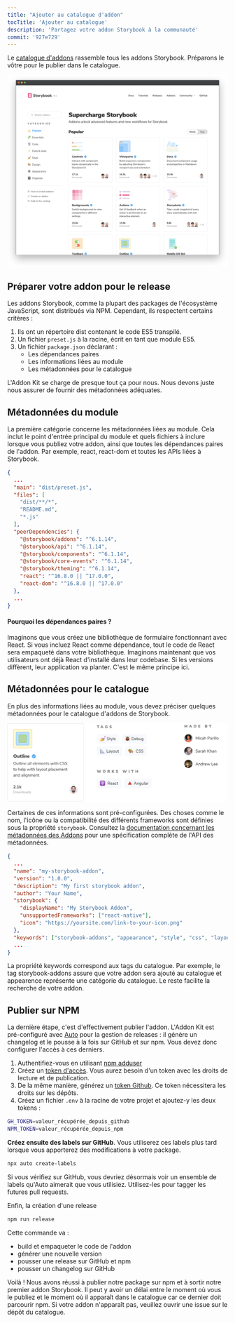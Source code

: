 ```yaml
---
title: "Ajouter au catalogue d'addon"
tocTitle: 'Ajouter au catalogue'
description: 'Partagez votre addon Storybook à la communauté'
commit: '927e729'
---
```


Le [catalogue d'addons](https://storybook.js.org/addons) rassemble tous les addons Storybook. Préparons le vôtre pour le publier dans le catalogue.

![](../../images/catalog.png)

## Préparer votre addon pour le release

Les addons Storybook, comme la plupart des packages de l'écosystème JavaScript, sont distribués via NPM. Cependant, ils respectent certains critères :

1. Ils ont un répertoire dist contenant le code ES5 transpilé.
2. Un fichier `preset.js` à la racine, écrit en tant que module ES5.
3. Un fichier `package.json` déclarant :
   - Les dépendances paires
   - Les informations liées au module
   - Les métadonnées pour le catalogue

L'Addon Kit se charge de presque tout ça pour nous. Nous devons juste nous assurer de fournir des métadonnées adéquates.

## Métadonnées du module

La première catégorie concerne les métadonnées liées au module. Cela inclut le point d'entrée principal du module et quels fichiers à inclure lorsque vous publiez votre addon, ainsi que toutes les dépendances paires de l'addon. Par exemple, react, react-dom et toutes les APIs liées à Storybook.

```json:title=package.json
{
  ...
  "main": "dist/preset.js",
  "files": [
    "dist/**/*",
    "README.md",
    "*.js"
  ],
  "peerDependencies": {
    "@storybook/addons": "^6.1.14",
    "@storybook/api": "^6.1.14",
    "@storybook/components": "^6.1.14",
    "@storybook/core-events": "^6.1.14",
    "@storybook/theming": "^6.1.14",
    "react": "^16.8.0 || ^17.0.0",
    "react-dom": "^16.8.0 || ^17.0.0"
  },
  ...
}
```

#### Pourquoi les dépendances paires ?

Imaginons que vous créez une bibliothèque de formulaire fonctionnant avec React. Si vous incluez React comme dépendance, tout le code de React sera empaqueté dans votre bibliothèque. Imaginons maintenant que vos utilisateurs ont déjà React d'installé dans leur codebase. Si les versions diffèrent, leur application va planter. C'est le même principe ici.

## Métadonnées pour le catalogue

En plus des informations liées au module, vous devez préciser quelques métadonnées pour le catalogue d'addons de Storybook.

![les métadonnées du catalogue comprennent les tags, la compatibilité, les auteurs, etc.](../../images/catalog-metadata.png)

Certaines de ces informations sont pré-configurées. Des choses comme le nom, l'icône ou la compatibilité des différents frameworks sont définies sous la propriété
`storybook`. Consultez la [documentation concernant les métadonnées des Addons](https://storybook.js.org/docs/react/addons/addon-catalog/#addon-metadata) pour une spécification complète de l'API des métadonnées.

```json:title=package.json
{
  ...
  "name": "my-storybook-addon",
  "version": "1.0.0",
  "description": "My first storybook addon",
  "author": "Your Name",
  "storybook": {
    "displayName": "My Storybook Addon",
    "unsupportedFrameworks": ["react-native"],
    "icon": "https://yoursite.com/link-to-your-icon.png"
  },
  "keywords": ["storybook-addons", "appearance", "style", "css", "layout", "debug"]
  ...
}
```

La propriété keywords correspond aux tags du catalogue. Par exemple, le tag storybook-addons assure que votre addon sera ajouté au catalogue et appearence représente une catégorie du catalogue. Le reste facilite la recherche de votre addon.

## Publier sur NPM

La dernière étape, c'est d'effectivement publier l'addon. L'Addon Kit est pré-configuré avec [Auto](https://github.com/intuit/auto) pour la gestion de releases : il génère un changelog et le pousse à la fois sur GitHub et sur npm. Vous devez donc configurer l'accès à ces derniers.

1. Authentifiez-vous en utilisant [npm adduser](https://docs.npmjs.com/cli/adduser.html)
2. Créez un [token d'accès](https://docs.npmjs.com/creating-and-viewing-access-tokens#creating-access-tokens). Vous aurez besoin d'un token avec les droits de lecture et de publication.
3. De la même manière, générez un [token Github](https://github.com/settings/tokens). Ce token nécessitera les droits sur les dépôts.
4. Créez un fichier `.env` à la racine de votre projet et ajoutez-y les deux tokens :

```bash
GH_TOKEN=valeur_récupérée_depuis_github
NPM_TOKEN=valeur_récupérée_depuis_npm
```

**Créez ensuite des labels sur GitHub**. Vous utiliserez ces labels plus tard lorsque vous apporterez des modifications à votre package.

```bash
npx auto create-labels
```

Si vous vérifiez sur GitHub, vous devriez désormais voir un ensemble de labels qu'Auto aimerait que vous utilisiez. Utilisez-les pour tagger les futures pull requests.

Enfin, la création d'une release

```bash
npm run release
```

Cette commande va :

- build et empaqueter le code de l'addon
- générer une nouvelle version
- pousser une release sur GitHub et npm
- pousser un changelog sur GitHub

Voilà ! Nous avons réussi à publier notre package sur npm et à sortir notre premier addon Storybook. Il peut y avoir un délai entre le moment où vous le publiez et le moment où il apparaît dans le catalogue car ce dernier doit parcourir npm. Si votre addon n'apparaît pas, veuillez ouvrir une issue sur le dépôt du catalogue.

